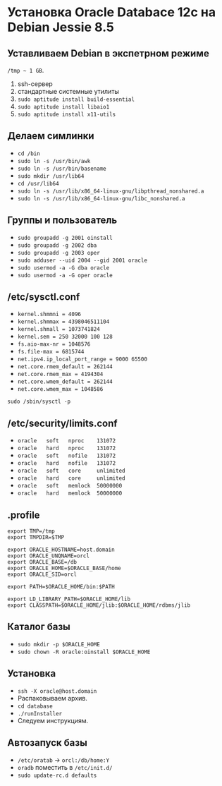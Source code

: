 # Установка Oracle Databace 12c на Debian Jessie 8.5

## Уставливаем Debian в экспетрном режиме

`/tmp ~ 1 GB`.

1. ssh-сервер
2. стандартные системные утилиты
3. `sudo aptitude install build-essential`
4. `sudo aptitude install libaio1`
5. `sudo aptitude install x11-utils`

## Делаем симлинки
* `cd /bin`
* `sudo ln -s /usr/bin/awk`
* `sudo ln -s /usr/bin/basename`
* `sudo mkdir /usr/lib64`
* `cd /usr/lib64`
* `sudo ln -s /usr/lib/x86_64-linux-gnu/libpthread_nonshared.a`
* `sudo ln -s /usr/lib/x86_64-linux-gnu/libc_nonshared.a`

## Группы и пользователь
* `sudo groupadd -g 2001 oinstall`
* `sudo groupadd -g 2002 dba`
* `sudo groupadd -g 2003 oper`
* `sudo adduser --uid 2004 --gid 2001 oracle`
* `sudo usermod -a -G dba oracle`
* `sudo usermod -a -G oper oracle`

## /etc/sysctl.conf
* `kernel.shmmni = 4096`
* `kernel.shmmax = 4398046511104`
* `kernel.shmall = 1073741824`
* `kernel.sem = 250 32000 100 128`
* `fs.aio-max-nr = 1048576`
* `fs.file-max = 6815744`
* `net.ipv4.ip_local_port_range = 9000 65500`
* `net.core.rmem_default = 262144`
* `net.core.rmem_max = 4194304`
* `net.core.wmem_default = 262144`
* `net.core.wmem_max = 1048586`

`sudo /sbin/sysctl -p`

## /etc/security/limits.conf
* `oracle   soft   nproc    131072`
* `oracle   hard   nproc    131072`
* `oracle   soft   nofile   131072`
* `oracle   hard   nofile   131072`
* `oracle   soft   core     unlimited`
* `oracle   hard   core     unlimited`
* `oracle   soft   memlock  50000000`
* `oracle   hard   memlock  50000000`

## .profile
```
export TMP=/tmp
export TMPDIR=$TMP
 
export ORACLE_HOSTNAME=host.domain
export ORACLE_UNQNAME=orcl
export ORACLE_BASE=/db
export ORACLE_HOME=$ORACLE_BASE/home
export ORACLE_SID=orcl
 
export PATH=$ORACLE_HOME/bin:$PATH
 
export LD_LIBRARY_PATH=$ORACLE_HOME/lib
export CLASSPATH=$ORACLE_HOME/jlib:$ORACLE_HOME/rdbms/jlib
```

## Каталог базы
* `sudo mkdir -p $ORACLE_HOME`
* `sudo chown -R oracle:oinstall $ORACLE_HOME`

## Установка
* `ssh -X oracle@host.domain`
* Распаковываем архив.
* `cd database`
* `./runInstaller`
* Следуем инструкциям.

## Автозапуск базы
* `/etc/oratab` -> `orcl:/db/home:Y`
* `oradb` поместить в `/etc/init.d/`
* `sudo update-rc.d defaults`
